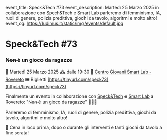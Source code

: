 event_title: Speck&Tech #73
event_description: Martedì 25 Marzo 2025 in collaborazione con Spech&Tech e Smart Lab parleremo di femminismo, IA, ruoli di genere, polizia predittiva, giochi da tavolo, algoritmi e molto altro!
event_og: https://ludimus.it/static/img/events/default.jpg

# Speck&Tech #73

### N̶o̶n̶ è un gioco da ragazze

📅 Martedì 25 Marzo 2025
🕰 dalle 19:30
📍 [Centro Giovani Smart Lab - Rovereto](http://bit.ly/SmartLabMaps)
🎟 Biglietti [https://tinyurl.com/speck73](https://tinyurl.com/speck73)

Finalmente un evento in collaborazione con [Speck&Tech](https://speckand.tech/) e [Smart Lab](https://www.cooperativasmart.it/smartlab/) a Rovereto: "N̶o̶n̶ è un gioco da ragazze" 🎲🤖✨

Parleremo di femminismo, IA, ruoli di genere, polizia predittiva, giochi da tavolo, algoritmi e molto altro!

🍝 Cena in loco prima, dopo o durante gli interventi e tanti giochi da tavolo a fine serata!
